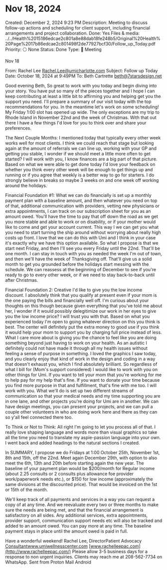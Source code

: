 # Nov 18, 2024

Created: December 2, 2024 9:23 PM
Description: Meeting to discuss follow-up actions and scheduling for client support, including financial arrangements and project collaboration.
Done: Yes
Files & media: ../../Health%2015186edcae2c801a8e88dab18fe248b5/Original%20Health%20Page%2017b86edcae2c801498f2de77927bcf30/Follow_up_Today.pdf
Priority: ⚪️ None
Status: Done
Type: 📅 Meeting

Nov 18

From: Rachel Lee [Rachel.Lee@umicharlotte.com](mailto:Rachel.Lee@umicharlotte.com)
Subject: Follow up Today
Date: October 18, 2024 at 9:49PM
To: Beth Cartrette [beth@7starsdesign.net](mailto:beth@7starsdesign.net)

Good evening Beth,
So great to work with you today and begin diving into your story. You have put so many of the pieces together and I hope I can keep
contributing at least a little bit to affirming you and helping get you the support you need.
I'll prepare a summary of our visit today with the top recommendations for you. In the meantime let's work on some scheduling! My Friday
1:00 slot has opened up wide. The only exceptions are my trip to Rhode Island in November 22nd and the week of Christmas. With that out
there I have a few things I'd love for you to think over and share your preferences.

The Next Couple Months:
I mentioned today that typically every other week works well for most clients. I think we could reach that stage but looking again at the
amount of referrals we can line up, working with your GP and getting you stable, I wonder if we should meet a little more often to get
started? I will work with you, I know finances are a big part of that picture. Based on what we were able to get done today I'd love your
feedback on whether you think every other week will be enough to get things up and running or if you agree that weekly is a better way to
go for starters. I do strongly believe in breaks so maybe 3 weeks on and one week off working around the holidays.

Financial Foundation #1:
What we can do financially is set up a monthly payment plan with a baseline amount, and then whatever you need on top of that, additional
communication with providers, vetting new physicians or extra appointments, I can track on our subscription sheet for you as an amount
owed. You'll have the time to pay that off down the road as we get you more stable and able to work or on disability, or if your mother would
like to come and get your account current. This way I we can get you what you need to start turning the ship around without worrying about
really high costs up front. I love that we can do this with Umi and I think in your case it's exactly why we have this option available.
So what I propose is that we start next Friday, and then I'll see you every Friday until the 22nd. That'll be one month. I can stay in touch with
you as needed the week I'm out of town, and then we'll have the week of Thanksgiving off.
That'll give us a solid month to get you grounded before the holidays start messing with the schedule. We can reassess at the beginning of
December to see if you're ready to go to every other week, or if we need to stay back-to-back until after Christmas.

Financial Foundation 2: Creative
I'd like to give you the low income discount. I absolutely think that you qualify at present even if your mom is the one paying the bills and
financially well off. I'm curious about your thoughts on this though because given everything that you've told me about her, I wonder if it
would possibly delegitimize our work in her eyes to give you the low income price? I will trust you with that. Based on what you experienced
today I'm open to going whatever direction on this you think is best. The center will definitely put the extra money to good use if you think it
would help your mom to support you by charging full price instead of less.
What I care more about is giving you the chance to feel like you are doing something beyond just having to work on your health. As an
autistic I definitely could not have made it through all my health issues without feeling a sense of purpose in something. I loved the graphics
I saw today, and you clearly enjoy that kind of work in the design and coding in a way that doesn't exhaust you, which I find absolutely
brilliant. So regardless of what I bill for (Mom's support considered) I would like to work with you on other things for Umi.
If you want to tell your mom that you're working for me to help pay for my help that's fine. If you want to donate your time because you find
more purpose in that and fulfillment, that's fine with me too. I will work with you. What we'll do is set up two different streams of
communication so that your medical needs and my time supporting you are in one lane, and other projects you're doing for Umi are in
another. We can have design meetings, you can present your projects, and we can pull a couple other volunteers in who are doing work
here and there as they can so y'all feel connected there too.

To Think or Not to Think:
All right I'm going to let you process all of that. I really love shaping language and words more than visual graphics so take all the time you
need to translate my aspie-passion language into your own. I went back and added headings to the natural sections I created.

In SUMMARY,
I propose we do Fridays at 1:00 October 25th, November 1st, 8th and 15th, off the 22nd. Meet again December 29th, with option to also
meet the 6th, 13th and 20th before starting again the new year.
The baseline of your payment plan would be $200/month for Regular income (about 2.25 consults or 2 consults plus allowance foe provider
work/paperwork needs etc.), or $150 for low income (approximately the same divisions at the discounted price). That would be invoiced on
the 1st or 15th of the month.

We'll keep track of all payments and services in a way you can request a copy of at any time. And we reevaluate every two or three months
to make sure the needs are being met, and that the financial arrangement is satisfactory on all sides. Any additional services, extra
appointments, provider support, communication support needs etc will also be tracked and added to an amount owed. You can pay more at
any time. The baseline payment stays in place until the amount owed is paid in full.

Have a wonderful weekend!
Rachel Lee, DirectorPatient Advocacy [Consultantwww.umiwellnesscenter.com](http://consultantwww.umiwellnesscenter.com/) [www.rachelleepac.com](http://www.rachelleepac.com/) Please allow 3-5 business days for a
response to non urgent inquiries. Clients may reach me at 208-562-7734 on WhatsApp.
Sent from Proton Mail Android